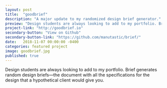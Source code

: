 ```yaml
---
layout: post
title:  "goodbrief"
description: "A major update to my randomized design brief generator."
preview: "Design students are always looking to add to my portfolio. Brief generates <a href='google.com'>random design</a> briefs—the document with all the specifications for the design that a hypothetical client would give you."
project-link: "http://goodbrief.io"
secondary-button: "View on Github"
secondary-button-link: "https://github.com/manutastic/brief/"
date:   2018-11-07 00:00:00 -0400
categories: featured project
image: goodbrief.jpg
published: true
---
```

Design students are always looking to add to my portfolio. Brief generates random design briefs—the document with all the specifications for the design that a hypothetical client would give you.
